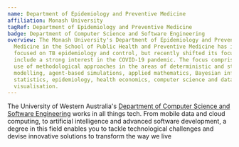 ```yaml
---
name: Department of Epidemiology and Preventive Medicine
affiliation: Monash University
tagRef: Department of Epidemiology and Preventive Medicine
badge: Department of Computer Science and Software Engineering
overview: The Monash University's Department of Epidemiology and Preventive
  Medicine in the School of Public Health and Preventive Medicine has initially
  focused on TB epidemiology and control, but recently shifted its focus to
  include a strong interest in the COVID-19 pandemic. The focus comprises the
  use of methodological approaches in the areas of deterministic and stochastic
  modelling, agent-based simulations, applied mathematics, Bayesian inference,
  statistics, epidemiology, health economics, computer science and data
  visualisation.
---
```


The University of Western Australia's [Department of Computer Science and Software Engineering](https://www.uwa.edu.au/schools/physics-mathematics-computing/department-of-computer-science-and-software-engineering) works in all things tech. From mobile data and cloud computing, to artificial intelligence and advanced software development, a degree in this field enables you to tackle technological challenges and devise innovative solutions to transform the way we live